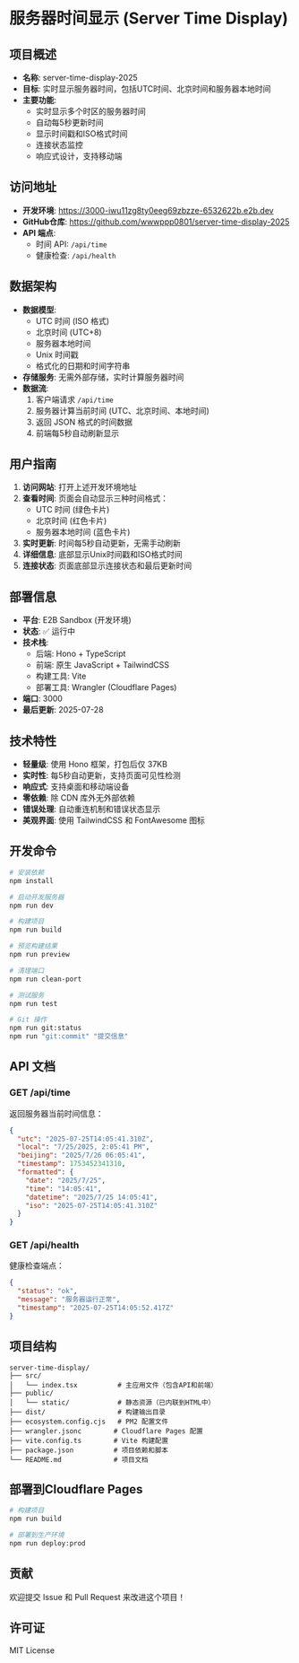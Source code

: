 # 服务器时间显示 (Server Time Display)

## 项目概述
- **名称**: server-time-display-2025
- **目标**: 实时显示服务器时间，包括UTC时间、北京时间和服务器本地时间
- **主要功能**: 
  - 实时显示多个时区的服务器时间
  - 自动每5秒更新时间
  - 显示时间戳和ISO格式时间
  - 连接状态监控
  - 响应式设计，支持移动端

## 访问地址
- **开发环境**: https://3000-iwu11zg8ty0eeg69zbzze-6532622b.e2b.dev
- **GitHub仓库**: https://github.com/wwwppp0801/server-time-display-2025
- **API 端点**: 
  - 时间 API: `/api/time`
  - 健康检查: `/api/health`

## 数据架构
- **数据模型**: 
  - UTC 时间 (ISO 格式)
  - 北京时间 (UTC+8)
  - 服务器本地时间
  - Unix 时间戳
  - 格式化的日期和时间字符串
- **存储服务**: 无需外部存储，实时计算服务器时间
- **数据流**: 
  1. 客户端请求 `/api/time`
  2. 服务器计算当前时间 (UTC、北京时间、本地时间)
  3. 返回 JSON 格式的时间数据
  4. 前端每5秒自动刷新显示

## 用户指南
1. **访问网站**: 打开上述开发环境地址
2. **查看时间**: 页面会自动显示三种时间格式：
   - UTC 时间 (绿色卡片)
   - 北京时间 (红色卡片) 
   - 服务器本地时间 (蓝色卡片)
3. **实时更新**: 时间每5秒自动更新，无需手动刷新
4. **详细信息**: 底部显示Unix时间戳和ISO格式时间
5. **连接状态**: 页面底部显示连接状态和最后更新时间

## 部署信息
- **平台**: E2B Sandbox (开发环境)
- **状态**: ✅ 运行中
- **技术栈**: 
  - 后端: Hono + TypeScript
  - 前端: 原生 JavaScript + TailwindCSS
  - 构建工具: Vite
  - 部署工具: Wrangler (Cloudflare Pages)
- **端口**: 3000
- **最后更新**: 2025-07-28

## 技术特性
- **轻量级**: 使用 Hono 框架，打包后仅 37KB
- **实时性**: 每5秒自动更新，支持页面可见性检测
- **响应式**: 支持桌面和移动端设备
- **零依赖**: 除 CDN 库外无外部依赖
- **错误处理**: 自动重连机制和错误状态显示
- **美观界面**: 使用 TailwindCSS 和 FontAwesome 图标

## 开发命令
```bash
# 安装依赖
npm install

# 启动开发服务器
npm run dev

# 构建项目
npm run build

# 预览构建结果
npm run preview

# 清理端口
npm run clean-port

# 测试服务
npm run test

# Git 操作
npm run git:status
npm run "git:commit" "提交信息"
```

## API 文档

### GET /api/time
返回服务器当前时间信息：
```json
{
  "utc": "2025-07-25T14:05:41.310Z",
  "local": "7/25/2025, 2:05:41 PM", 
  "beijing": "2025/7/26 06:05:41",
  "timestamp": 1753452341310,
  "formatted": {
    "date": "2025/7/25",
    "time": "14:05:41", 
    "datetime": "2025/7/25 14:05:41",
    "iso": "2025-07-25T14:05:41.310Z"
  }
}
```

### GET /api/health
健康检查端点：
```json
{
  "status": "ok",
  "message": "服务器运行正常",
  "timestamp": "2025-07-25T14:05:52.417Z"
}
```

## 项目结构
```
server-time-display/
├── src/
│   └── index.tsx          # 主应用文件（包含API和前端）
├── public/
│   └── static/            # 静态资源（已内联到HTML中）
├── dist/                  # 构建输出目录
├── ecosystem.config.cjs   # PM2 配置文件
├── wrangler.jsonc        # Cloudflare Pages 配置
├── vite.config.ts        # Vite 构建配置
├── package.json          # 项目依赖和脚本
└── README.md             # 项目文档
```

## 部署到Cloudflare Pages
```bash
# 构建项目
npm run build

# 部署到生产环境
npm run deploy:prod
```

## 贡献
欢迎提交 Issue 和 Pull Request 来改进这个项目！

## 许可证
MIT License